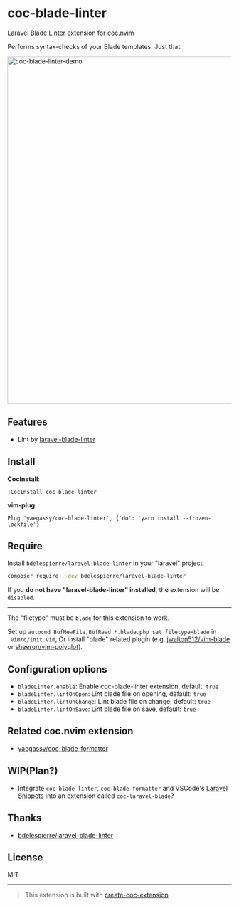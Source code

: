 # coc-blade-linter

<!-- markdownlint-disable-next-line -->
[Laravel Blade Linter](https://github.com/bdelespierre/laravel-blade-linter) extension for [coc.nvim](https://github.com/neoclide/coc.nvim)

Performs syntax-checks of your Blade templates. Just that.

<!-- markdownlint-disable-next-line -->
<img width="780" alt="coc-blade-linter-demo" src="https://user-images.githubusercontent.com/188642/114817122-68c11f00-9df4-11eb-8405-ba63f12e8821.gif">

## Features

- Lint by [laravel-blade-linter](https://github.com/bdelespierre/laravel-blade-linter)

## Install

**CocInstall**:

```vim
:CocInstall coc-blade-linter
```

**vim-plug**:

```vim
Plug 'yaegassy/coc-blade-linter', {'do': 'yarn install --frozen-lockfile'}
```

## Require

Install `bdelespierre/laravel-blade-linter` in your "laravel" project.

```sh
composer require --dev bdelespierre/laravel-blade-linter
```

If you **do not have "laravel-blade-linter" installed**, the extension will be `disabled`.

----

The "filetype" must be `blade` for this extension to work.

<!-- markdownlint-disable-next-line -->
Set up `autocmd BufNewFile,BufRead *.blade.php set filetype=blade` in `.vimrc/init.vim`, Or install "blade" related plugin (e.g. [jwalton512/vim-blade](https://github.com/jwalton512/vim-blade) or [sheerun/vim-polyglot](https://github.com/sheerun/vim-polyglot)).

## Configuration options

- `bladeLinter.enable`: Enable coc-blade-linter extension, default: `true`
- `bladeLinter.lintOnOpen`: Lint blade file on opening, default: `true`
- `bladeLinter.lintOnChange`: Lint blade file on change, default: `true`
- `bladeLinter.lintOnSave`: Lint blade file on save, default: `true`

## Related coc.nvim extension

- [yaegassy/coc-blade-formatter](https://github.com/yaegassy/coc-blade-formatter)

## WIP(Plan?)

<!-- markdownlint-disable-next-line -->
- Integrate `coc-blade-linter`, `coc-blade-formatter` and VSCode's [Laravel Snippets](hjttps://github.com/onecentlin/laravel5-snippets-vscode) into an extension called `coc-laravel-blade`?

## Thanks

- [bdelespierre/laravel-blade-linter](https://github.com/bdelespierre/laravel-blade-linter)

## License

MIT

----

> This extension is built with [create-coc-extension](https://github.com/fannheyward/create-coc-extension)
